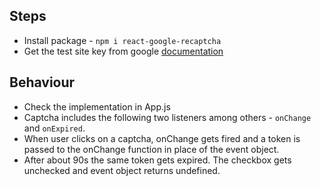 ## Steps
- Install package - `npm i react-google-recaptcha`
- Get the test site key from google [documentation](https://developers.google.com/recaptcha/docs/faq#id-like-to-run-automated-tests-with-recaptcha.-what-should-i-do)

## Behaviour
- Check the implementation in App.js
- Captcha includes the following two listeners among others - `onChange` and `onExpired`.
- When user clicks on a captcha, onChange gets fired and a token is passed to the onChange function in place of the event object.
- After about 90s the same token gets expired. The checkbox gets unchecked and event object returns undefined.

